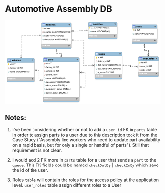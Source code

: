 # Automotive Assembly DB

![Alt text](assembly-db.png?raw=true)

## Notes:
1. I've been considering whether or not to add a `user_id` FK in `parts` table in order to assign parts to a user due to this description took it from the Case Study ("Assembly line workers who need to update part availability on a rapid basis, but for only a single or handful of parts"). Still that requirement is not clear.

2. I would add 2 FK more in `parts` table for a user that sends a `part` to the `queue`. This FK fields could be named `checkOutBy` | `checkInBy` which save the id of the user.

3. Roles `table` will contain the roles for the access policy at the application level. `user_roles` table assign different roles to a User